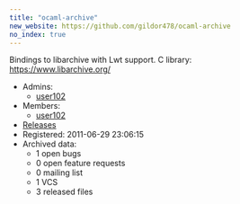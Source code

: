 ```yaml
---
title: "ocaml-archive"
new_website: https://github.com/gildor478/ocaml-archive
no_index: true
---
```


Bindings to libarchive with Lwt support.
C library: https://www.libarchive.org/

* Admins:
  * [user102](/users/user102)
* Members:
  * [user102](/users/user102)
* [Releases](https://download.ocamlcore.org/ocaml-archive)
* Registered: 2011-06-29 23:06:15
* Archived data:
  * 1 open bugs
  * 0 open feature requests
  * 0 mailing list
  * 1 VCS
  * 3 released files
